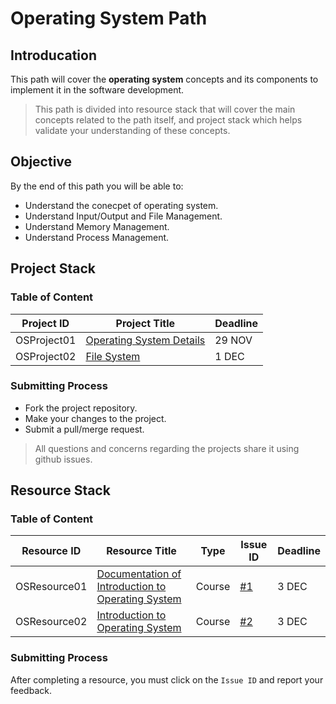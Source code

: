 # Operating System Path

## Introducation

This path will cover the **operating system** concepts and its components to implement it in the software development.

> This path is divided into resource stack that will cover the main concepts related to the path itself,
> and project stack which helps validate your understanding of these concepts.

## Objective

By the end of this path you will be able to:

* Understand the conecpet of operating system.
* Understand Input/Output and File Management.
* Understand Memory Management.
* Understand Process Management.

## Project Stack

### Table of Content


| Project ID  | Project Title | Deadline   |
| ----------- | --------------------------- | ---------- |
| OSProject01 | [Operating System Details](https://github.com/SAFCSP-Team/OS-Info) | 29 NOV |
| OSProject02 | [File System](https://github.com/SAFCSP-Team/get-file-info)             | 1 DEC |

### Submitting Process

* Fork the project repository.
* Make your changes to the project.
* Submit a pull/merge request.

> All questions and concerns regarding the projects share it using github issues.

## Resource Stack

### Table of Content

| Resource ID  | Resource Title  | Type   | Issue ID| Deadline  |
| ------------ | --------------------------- | ------ | ------------ | --------- |
| OSResource01 | [Documentation of Introduction to Operating System](https://batch.libretexts.org/print/url=https://eng.libretexts.org/Courses/Delta_College/Introduction_to_Operating_Systems/02%3A_The_Basics_-_An_Overview/2.01%3A_Introduction_to_Operating_Systems.pdf) | Course | [#1](https://github.com/malekcoders/operating-system/issues/1) | 3 DEC |
| OSResource02 | [Introduction to Operating System](https://github.com/malekcoders/operating-system/issues/2) | Course | [#2](https://www.youtube.com/watch?v=dOiA2nNJpc0&list=LL&index=2) | 3 DEC |

### Submitting Process

After completing a resource, you must click on the `Issue ID` and report your feedback.
